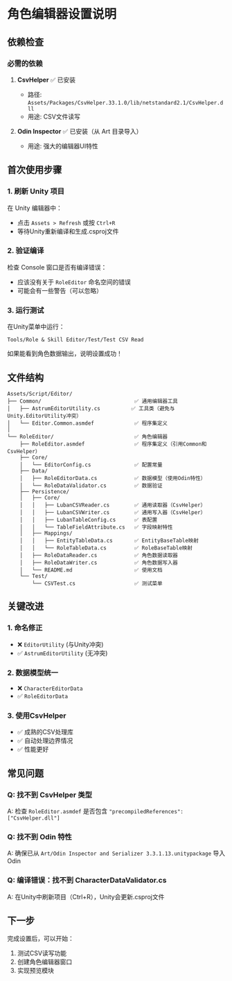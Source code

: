 # 角色编辑器设置说明

## 依赖检查

### 必需的依赖

1. **CsvHelper** ✅ 已安装
   - 路径: `Assets/Packages/CsvHelper.33.1.0/lib/netstandard2.1/CsvHelper.dll`
   - 用途: CSV文件读写

2. **Odin Inspector** ✅ 已安装（从 Art 目录导入）
   - 用途: 强大的编辑器UI特性

## 首次使用步骤

### 1. 刷新 Unity 项目

在 Unity 编辑器中：
- 点击 `Assets > Refresh` 或按 `Ctrl+R`
- 等待Unity重新编译和生成.csproj文件

### 2. 验证编译

检查 Console 窗口是否有编译错误：
- 应该没有关于 `RoleEditor` 命名空间的错误
- 可能会有一些警告（可以忽略）

### 3. 运行测试

在Unity菜单中运行：
```
Tools/Role & Skill Editor/Test/Test CSV Read
```

如果能看到角色数据输出，说明设置成功！

## 文件结构

```
Assets/Script/Editor/
├── Common/                              ✅ 通用编辑器工具
│   ├── AstrumEditorUtility.cs          ✅ 工具类（避免与Unity.EditorUtility冲突）
│   └── Editor.Common.asmdef             ✅ 程序集定义
│
└── RoleEditor/                          ✅ 角色编辑器
    ├── RoleEditor.asmdef                ✅ 程序集定义（引用Common和CsvHelper）
    ├── Core/
    │   └── EditorConfig.cs              ✅ 配置常量
    ├── Data/
    │   ├── RoleEditorData.cs            ✅ 数据模型（使用Odin特性）
    │   └── RoleDataValidator.cs         ✅ 数据验证
    ├── Persistence/
    │   ├── Core/
    │   │   ├── LubanCSVReader.cs        ✅ 通用读取器（CsvHelper）
    │   │   ├── LubanCSVWriter.cs        ✅ 通用写入器（CsvHelper）
    │   │   ├── LubanTableConfig.cs      ✅ 表配置
    │   │   └── TableFieldAttribute.cs   ✅ 字段映射特性
    │   ├── Mappings/
    │   │   ├── EntityTableData.cs       ✅ EntityBaseTable映射
    │   │   └── RoleTableData.cs         ✅ RoleBaseTable映射
    │   ├── RoleDataReader.cs            ✅ 角色数据读取器
    │   ├── RoleDataWriter.cs            ✅ 角色数据写入器
    │   └── README.md                    ✅ 使用文档
    └── Test/
        └── CSVTest.cs                   ✅ 测试菜单
```

## 关键改进

### 1. 命名修正
- ❌ `EditorUtility` (与Unity冲突)
- ✅ `AstrumEditorUtility` (无冲突)

### 2. 数据模型统一
- ❌ `CharacterEditorData`
- ✅ `RoleEditorData`

### 3. 使用CsvHelper
- ✅ 成熟的CSV处理库
- ✅ 自动处理边界情况
- ✅ 性能更好

## 常见问题

### Q: 找不到 CsvHelper 类型
A: 检查 `RoleEditor.asmdef` 是否包含 `"precompiledReferences": ["CsvHelper.dll"]`

### Q: 找不到 Odin 特性
A: 确保已从 `Art/Odin Inspector and Serializer 3.3.1.13.unitypackage` 导入 Odin

### Q: 编译错误：找不到 CharacterDataValidator.cs
A: 在Unity中刷新项目（Ctrl+R），Unity会更新.csproj文件

## 下一步

完成设置后，可以开始：
1. 测试CSV读写功能
2. 创建角色编辑器窗口
3. 实现预览模块

